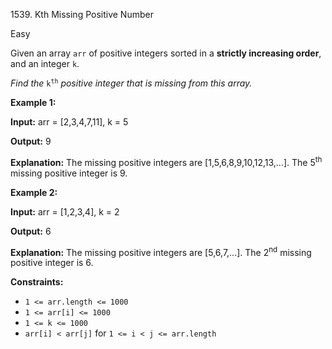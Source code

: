 1539\. Kth Missing Positive Number

Easy

Given an array `arr` of positive integers sorted in a **strictly increasing order**, and an integer `k`.

_Find the_ <code>k<sup>th</sup></code> _positive integer that is missing from this array._

**Example 1:**

**Input:** arr = [2,3,4,7,11], k = 5

**Output:** 9

**Explanation:** The missing positive integers are [1,5,6,8,9,10,12,13,...]. The 5<sup>th</sup> missing positive integer is 9.

**Example 2:**

**Input:** arr = [1,2,3,4], k = 2

**Output:** 6

**Explanation:** The missing positive integers are [5,6,7,...]. The 2<sup>nd</sup> missing positive integer is 6.

**Constraints:**

*   `1 <= arr.length <= 1000`
*   `1 <= arr[i] <= 1000`
*   `1 <= k <= 1000`
*   `arr[i] < arr[j]` for `1 <= i < j <= arr.length`
